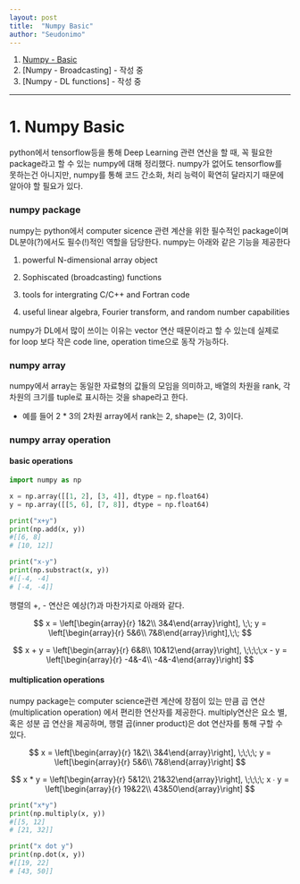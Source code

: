 ```yaml
---
layout: post
title:  "Numpy Basic"
author: "Seudonimo"
---
```




1. [Numpy - Basic](https://seudonimo.github.io/2019-01-31/numpy-basic)
2. [Numpy - Broadcasting] - 작성 중
3. [Numpy - DL functions] - 작성 중

--------





# 1. Numpy Basic

python에서 tensorflow등을 통해 Deep Learning 관련 연산을 할 때, 꼭 필요한 package라고 할 수 있는 numpy에 대해 정리했다. numpy가 없어도 tensorflow를 못하는건 아니지만, numpy를 통해 코드 간소화, 처리 능력이 확연히 달라지기 때문에 알아야 할 필요가 있다.





### numpy package
numpy는 python에서 computer sicence 관련 계산을 위한 필수적인 package이며 DL분야(?)에서도 필수(!)적인 역할을 담당한다. numpy는 아래와 같은 기능을 제공한다

1. powerful N-dimensional array object

2. Sophiscated (broadcasting) functions

3. tools for intergrating C/C++ and Fortran code

4. useful linear algebra, Fourier transform, and random number capabilities

numpy가 DL에서 많이 쓰이는 이유는 vector 연산 때문이라고 할 수 있는데 실제로 for loop 보다 작은 code line, operation time으로 동작 가능하다.





### numpy array

numpy에서 array는 동일한 자료형의 값들의 모임을 의미하고, 배열의 차원을 rank, 각 차원의 크기를 tuple로 표시하는 것을 shape라고 한다.
- 예를 들어 2 * 3의 2차원 array에서 rank는 2, shape는 (2, 3)이다.





### numpy array operation

#### basic operations
``` python
import numpy as np

x = np.array([[1, 2], [3, 4]], dtype = np.float64)
y = np.array([[5, 6], [7, 8]], dtype = np.float64)

print("x+y")
print(np.add(x, y))
#[[6, 8]
# [10, 12]]

print("x-y")
print(np.substract(x, y))
#[[-4, -4]
# [-4, -4]]
```
행렬의 +, - 연산은 예상(?)과 마찬가지로 아래와 같다.


$$
x = \left[\begin{array}{r} 1&2\\
3&4\end{array}\right], 	\;\;
y = \left[\begin{array}{r} 5&6\\
7&8\end{array}\right],\;\;
$$

$$
x + y = \left[\begin{array}{r} 6&8\\
10&12\end{array}\right], \;\;\;\;x - y = \left[\begin{array}{r} -4&-4\\
-4&-4\end{array}\right]
$$





#### multiplication operations

numpy package는 computer science관련 계산에 장점이 있는 만큼 곱 연산(multiplication operation) 에서 편리한 연산자를 제공한다. multiply연산은 요소 별, 혹은 성분 곱 연산을 제공하며, 행렬 곱(inner product)은 dot 연산자를 통해 구할 수 있다.


$$
x = \left[\begin{array}{r} 1&2\\
3&4\end{array}\right], 	\;\;\;\;
y = \left[\begin{array}{r} 5&6\\
7&8\end{array}\right]
$$

$$
x * y = \left[\begin{array}{r} 5&12\\
21&32\end{array}\right], \;\;\;\;
x ∙ y = \left[\begin{array}{r} 19&22\\
43&50\end{array}\right]
$$


```python
print("x*y")
print(np.multiply(x, y))
#[[5, 12]
# [21, 32]]

print("x dot y")
print(np.dot(x, y))
#[[19, 22]
# [43, 50]]	
```
